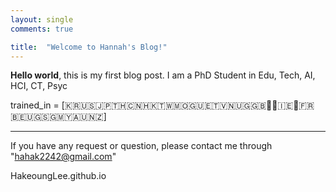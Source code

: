 ```yaml
---
layout: single
comments: true

title:  "Welcome to Hannah's Blog!"
---
```


**Hello world**, this is my first blog post.
I am a PhD Student in Edu, Tech, AI, HCI, CT, Psyc

trained_in = [🇰🇷🇺🇸🇯🇵🇹🇭🇨🇳🇭🇰🇹🇼🇲🇴🇬🇺🇪🇹🇻🇳🇺🇬🇬🇧🏴󠁧󠁢󠁷󠁬󠁳󠁿🏴󠁧󠁢󠁥󠁮󠁧󠁿🇮🇪🏴󠁧󠁢󠁳󠁣󠁴󠁿🇫🇷🇧🇪🇺🇬🇸🇬🇲🇾🇦🇺🇳🇿]


-----------------

If you have any request or question, please contact me through "hahak2242@gmail.com"

HakeoungLee.github.io

